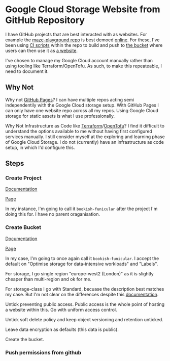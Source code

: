 # Google Cloud Storage Website from GitHub Repository

I have GitHub projects that are best interacted with as websites. For example
the [maze-playground repo](https://github.com/ccouzens/maze-playground) is best
demoed [online](https://storage.googleapis.com/maze-playground/game.html). For
these, I've been using
[CI scripts](https://github.com/ccouzens/maze-playground/blob/main/build-and-release.bash)
within the repo to build and push to
[the bucket](https://console.cloud.google.com/storage/browser/maze-playground)
where users can then use it as
[a website](https://storage.googleapis.com/maze-playground/game.html).

I've chosen to manage my Google Cloud account manually rather than using tooling
like Terraform/OpenTofu. As such, to make this repeateable, I need to document
it.

## Why Not

Why not [GitHub Pages](https://docs.github.com/en/pages)? I can have multiple
repos acting semi independentily with the Google Cloud storage setup. With
GitHub Pages I can only have one website repo across all my repos. Using Google
Cloud storage for static assets is what I use professionally.

Why Not Infrastructure as Code like
[Terraform](https://www.terraform.io/)/[OpenTofu](https://opentofu.org/)? I find
it difficult to understand the options available to me without having first
configured services manually. I still consider myself at the exploring and
learning phase of Google Cloud Storage. I do not (currently) have an
infrastructure as code setup, in which I'd configure this.

## Steps

### Create Project

[Documentation](https://developers.google.com/workspace/guides/create-project)

[Page](https://console.cloud.google.com/projectcreate)

In my instance, I'm going to call it `bookish-funicular` after the project I'm
doing this for. I have no parent oraganisation.

### Create Bucket

[Documentation](https://cloud.google.com/storage/docs/creating-buckets)

[Page](https://console.cloud.google.com/storage/create-bucket)

In my case, I'm going to once again call it `bookish-funicular`. I accept the
default on "Optimise storage for data-intensive workloads" and "Labels".

For storage, I go single region "europe-west2 (London)" as it is slightly
cheaper than multi-region and ok for me.

For storage-class I go with Standard, becuase the description best matches my
case. But I'm not clear on the differences despite this
[documentation](https://cloud.google.com/storage/docs/storage-classes).

Untick preventing public access. Public access is the whole point of hosting a
website within this. Go with uniform access control.

Untick soft delete policy and keep object versioning and retention unticked.

Leave data encryption as defaults (this data is public).

Create the bucket.

### Push permissions from github

